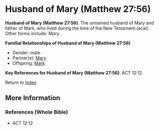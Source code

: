 # Husband of Mary (Matthew 27:56)
**Husband of Mary (Matthew 27:56)**. 
The unnamed husband of Mary and father of Mark, who lived during the time of the New Testament (acai). 
Other forms include: 
*Mary*. 




**Familial Relationships of Husband of Mary (Matthew 27:56)**


* Gender: male
* Partner(s): [Mary](Mary.2.md)
* Offspring: [Mark](Mark.md)




**Key References for Husband of Mary (Matthew 27:56)**: 
ACT 12:12. 






Return to [Index](00-Index.md)

## More Information

### References (Whole Bible)

* ACT 12:12




